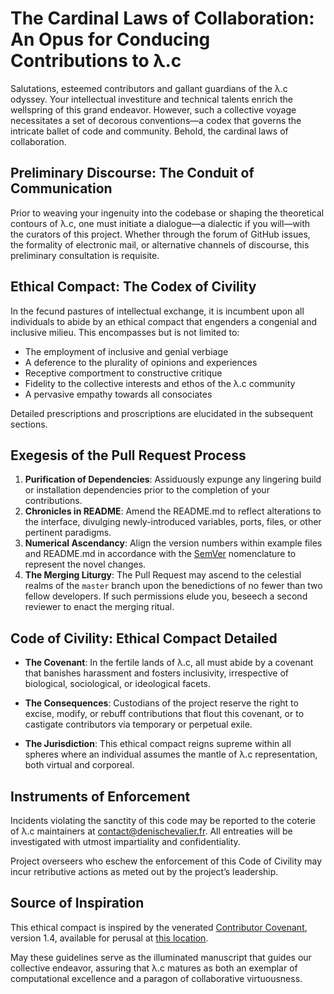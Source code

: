 # The Cardinal Laws of Collaboration: An Opus for Conducing Contributions to λ.c

Salutations, esteemed contributors and gallant guardians of the λ.c odyssey.
Your intellectual investiture and technical talents enrich the wellspring of
this grand endeavor. However, such a collective voyage necessitates a set of
decorous conventions—a codex that governs the intricate ballet of code and
community. Behold, the cardinal laws of collaboration.

## Preliminary Discourse: The Conduit of Communication

Prior to weaving your ingenuity into the codebase or shaping the theoretical
contours of λ.c, one must initiate a dialogue—a dialectic if you will—with the
curators of this project. Whether through the forum of GitHub issues, the
formality of electronic mail, or alternative channels of discourse, this
preliminary consultation is requisite.

## Ethical Compact: The Codex of Civility

In the fecund pastures of intellectual exchange, it is incumbent upon all
individuals to abide by an ethical compact that engenders a congenial and
inclusive milieu. This encompasses but is not limited to:

- The employment of inclusive and genial verbiage
- A deference to the plurality of opinions and experiences
- Receptive comportment to constructive critique
- Fidelity to the collective interests and ethos of the λ.c community
- A pervasive empathy towards all consociates

Detailed prescriptions and proscriptions are elucidated in the subsequent
sections.

## Exegesis of the Pull Request Process

1. **Purification of Dependencies**: Assiduously expunge any lingering build or
   installation dependencies prior to the completion of your contributions.
2. **Chronicles in README**: Amend the README.md to reflect alterations to the
   interface, divulging newly-introduced variables, ports, files, or other
   pertinent paradigms.
3. **Numerical Ascendancy**: Align the version numbers within example files and
   README.md in accordance with the [SemVer](http://semver.org/) nomenclature to
   represent the novel changes.
4. **The Merging Liturgy**: The Pull Request may ascend to the celestial realms
   of the `master` branch upon the benedictions of no fewer than two fellow
   developers. If such permissions elude you, beseech a second reviewer to enact
   the merging ritual.

## Code of Civility: Ethical Compact Detailed

- **The Covenant**: In the fertile lands of λ.c, all must abide by a covenant
  that banishes harassment and fosters inclusivity, irrespective of biological,
  sociological, or ideological facets.

- **The Consequences**: Custodians of the project reserve the right to excise,
  modify, or rebuff contributions that flout this covenant, or to castigate
  contributors via temporary or perpetual exile.

- **The Jurisdiction**: This ethical compact reigns supreme within all spheres
  where an individual assumes the mantle of λ.c representation, both virtual and
  corporeal.

## Instruments of Enforcement

Incidents violating the sanctity of this code may be reported to the coterie of
λ.c maintainers at <contact@denischevalier.fr>. All entreaties will
be investigated with utmost impartiality and confidentiality.

Project overseers who eschew the enforcement of this Code of Civility may incur
retributive actions as meted out by the project’s leadership.

## Source of Inspiration

This ethical compact is inspired by the venerated
[Contributor Covenant](http://contributor-covenant.org/), version 1.4, available
for perusal at [this location](http://contributor-covenant.org/version/1/4/).

May these guidelines serve as the illuminated manuscript that guides our
collective endeavor, assuring that λ.c matures as both an exemplar of
computational excellence and a paragon of collaborative virtuousness.
